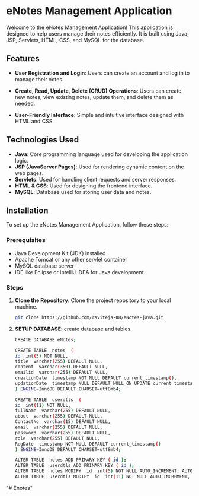 # eNotes Management Application

Welcome to the eNotes Management Application! This application is designed to help users manage their notes efficiently. It is built using Java, JSP, Servlets, HTML, CSS, and MySQL for the database.

## Features

- **User Registration and Login**: Users can create an account and log in to manage their notes.
- **Create, Read, Update, Delete (CRUD) Operations**: Users can create new notes, view existing notes, update them, and delete them as needed.

- **User-Friendly Interface**: Simple and intuitive interface designed with HTML and CSS.

## Technologies Used

- **Java**: Core programming language used for developing the application logic.
- **JSP (JavaServer Pages)**: Used for rendering dynamic content on the web pages.
- **Servlets**: Used for handling client requests and server responses.
- **HTML & CSS**: Used for designing the frontend interface.
- **MySQL**: Database used for storing user data and notes.

## Installation

To set up the eNotes Management Application, follow these steps:

### Prerequisites

- Java Development Kit (JDK) installed
- Apache Tomcat or any other servlet container
- MySQL database server
- IDE like Eclipse or IntelliJ IDEA for Java development

### Steps

1. **Clone the Repository**: Clone the project repository to your local machine.
   ```sh
   git clone https://github.com/raviteja-08/eNotes-java.git
2. **SETUP DATABASE**: create database and tables.
   ```sh
   CREATE DATABASE eNotes;
   
   CREATE TABLE  notes  (
   id  int(5) NOT NULL,
   title  varchar(255) DEFAULT NULL,
   content  varchar(350) DEFAULT NULL,
   emailid  varchar(255) DEFAULT NULL,
   creationDate  timestamp NOT NULL DEFAULT current_timestamp(),
   updationDate  timestamp NULL DEFAULT NULL ON UPDATE current_timestamp()
   ) ENGINE=InnoDB DEFAULT CHARSET=utf8mb4;
   
   CREATE TABLE  userdtls  (
   id  int(11) NOT NULL,
   fullName  varchar(255) DEFAULT NULL,
   about  varchar(255) DEFAULT NULL,
   ContactNo  varchar(15) DEFAULT NULL,
   email  varchar(255) DEFAULT NULL,
   password  varchar(255) DEFAULT NULL,
   role  varchar(255) DEFAULT NULL,
   RegDate  timestamp NOT NULL DEFAULT current_timestamp()
   ) ENGINE=InnoDB DEFAULT CHARSET=utf8mb4;

   ALTER TABLE  notes ADD PRIMARY KEY ( id );
   ALTER TABLE  userdtls ADD PRIMARY KEY ( id );
   ALTER TABLE  notes MODIFY  id  int(5) NOT NULL AUTO_INCREMENT, AUTO_INCREMENT=6;
   ALTER TABLE  userdtls MODIFY  id  int(11) NOT NULL AUTO_INCREMENT, AUTO_INCREMENT=5;

"# Enotes" 
